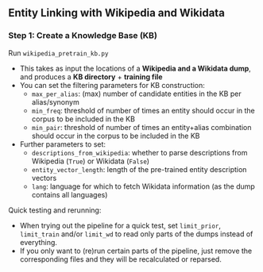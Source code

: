 ## Entity Linking with Wikipedia and Wikidata

### Step 1: Create a Knowledge Base (KB)

Run  `wikipedia_pretrain_kb.py` 
* This takes as input the locations of a **Wikipedia and a Wikidata dump**, and produces a **KB directory** + **training file**
* You can set the filtering parameters for KB construction:
  * `max_per_alias`: (max) number of candidate entities in the KB per alias/synonym
  * `min_freq`: threshold of number of times an entity should occur in the corpus to be included in the KB
  * `min_pair`: threshold of number of times an entity+alias combination should occur in the corpus to be included in the KB
* Further parameters to set:
  * `descriptions_from_wikipedia`: whether to parse descriptions from Wikipedia (`True`) or Wikidata (`False`)
  * `entity_vector_length`: length of the pre-trained entity description vectors
  * `lang`: language for which to fetch Wikidata information (as the dump contains all languages)

Quick testing and rerunning: 
* When trying out the pipeline for a quick test, set `limit_prior`, `limit_train` and/or `limit_wd` to read only parts of the dumps instead of everything. 
* If you only want to (re)run certain parts of the pipeline, just remove the corresponding files and they will be recalculated or reparsed.
